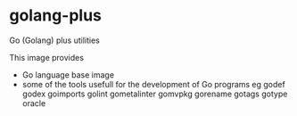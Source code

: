 # golang-plus
Go (Golang) plus utilities

This image provides
  - Go language base image
  - some of the tools usefull for the development of Go programs
      eg
      godef
      godex
      goimports
      golint
      gometalinter
      gomvpkg
      gorename
      gotags
      gotype
      oracle
